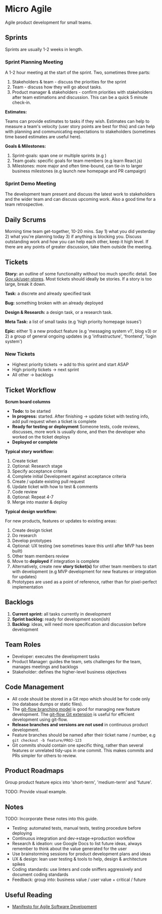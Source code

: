 Micro Agile
===========

Agile product development for small teams.

## Sprints

Sprints are usually 1-2 weeks in length.

### Sprint Planning Meeting

A 1-2 hour meeting at the start of the sprint. Two, sometimes three parts:

1. Stakeholders & team - discuss the priorities for the sprint
2. Team - discuss how they will go about tasks.
3. Product manager & stakeholders - confirm priorities with stakeholders after team estimations and discussion. This can be a quick 5 minute check-in.

__Estimates:__

Teams can provide estimates to tasks if they wish. Estimates can help to measure a team's velocity (user story points are best for this) and can help with planning and communicating expectations to stakeholders (sometimes time based estimates are useful here).

__Goals & Milestones:__

1. Sprint-goals: span one or multiple sprints (e.g )
2. Team goals: specific goals for team members (e.g learn React.js)
3. Milestones: more major and often time-bound, can tie-in to larger business milestones (e.g launch new homepage and PR campaign)

### Sprint Demo Meeting

The development team present and discuss the latest work to stakeholders and the wider team and can discuss upcoming work. Also a good time for a team retrospective.

## Daily Scrums

Morning time team get-together, 10-20 mins. Say 1) what you did yesterday 2) what you're planning today 3) if anything is blocking you. Discuss outstanding work and how you can help each other, keep it high level. If there are any points of greater discussion, take them outside the meeting.

## Tickets

__Story:__ an outline of some functionality without too much specific detail.
See [Gov.uk/user-stores](https://www.gov.uk/service-manual/agile-delivery/writing-user-stories). Most tickets should ideally be stories. If a story is too large, break it down.

__Task:__ a discrete and already specified task

__Bug:__ something broken with an already deployed

__Design & Research:__ a design task, or a research task.

__Meta Task:__ a list of small tasks (e.g 'high priority homepage issues')

__Epic:__ either 1) a new product feature (e.g 'messaging system v1', blog v3) or 2) a group of general ongoing updates (e.g 'infrastructure', 'frontend', 'login system')

### New Tickets

* Highest priority tickets -> add to this sprint and start ASAP
* High priority tickets -> next sprint
* All other -> backlogs

## Ticket Workflow

__Scrum board columns__

* __Todo:__ to be started
* __In progress:__ started. After finishing -> update ticket with testing info, add pull request when a ticket is complete
* __Ready for testing or deployment__ Someone tests, code reviews, discusses, more work is usually done, and then the developer who worked on the ticket deploys
* __Deployed or complete__

__Typical story workflow:__

1. Create ticket
2. Optional: Research stage
3. Specify acceptance criteria
4. Complete initial Development against acceptance criteria
5. Create / update existing pull request
6. Update ticket with how to test & comments
7. Code review
8. Optional: Repeat 4-7
9. Merge into master & deploy

__Typical design workflow:__

For new products, features or updates to existing areas:

1. Create design ticket
2. Do research
3. Develop prototypes
4. Optional: UX testing (we sometimes leave this until after MVP has been built)
5. Other team members review
6. Move to __deployed__ if integration is complete
7. Alternatively, create new __story ticket(s)__ for other team members to start with development (e.g MVP development for new features or integration for updates)
8. Prototypes are used as a point of reference, rather than for pixel-perfect implementation

## Backlogs

1. __Current sprint:__ all tasks currently in development
2. __Sprint backlog:__ ready for development soon(ish)
3. __Backlog:__ ideas, will need more specification and discussion before development

## Team Roles

* Developer: executes the development tasks
* Product Manager: guides the team, sets challenges for the team, manages meetings and backlogs
* Stakeholder: defines the higher-level business objectives

## Code Management

* All code should be stored in a Git repo which should be for code only (no database dumps or static files).
* The [git-flow branching model](http://nvie.com/posts/a-successful-git-branching-model/) is good for managing new feature development. The [git-flow Git extension](https://github.com/nvie/gitflow) is useful for efficient development using git-flow.
* __Release branches and versions are not used__ in continuous product development.
* Feature branches should be named after their ticket name / number, e.g ```git checkout -b feature/PROJ-123```
* Git commits should contain one specific thing, rather than several features or unrelated tidy-ups in one commit. This makes commits and PRs simpler for others to review.

## Product Roadmaps

Group product feature epics into 'short-term', 'medium-term' and 'future'.

TODO: Provide visual example.

## Notes

TODO: Incorporate these notes into this guide.

* Testing: automated tests, manual tests, testing procedure before deploying
* Continuous integration and dev->stage->production workflow
* Research & ideation: use Google Docs to list future ideas, always remember to think about the value generated for the user
* Use brainstorming sessions for product development plans and ideas
* UX & design: lean user testing & tools to help, design & architecture spikes
* Coding standards: use linters and code sniffers aggressively and document coding standards
* Feedback: group into: business value / user value + critical / future

## Useful Reading

* [Manifesto for Agile Software Development](http://agilemanifesto.org/)
